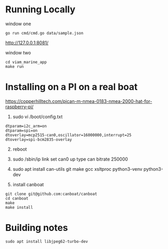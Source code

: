
Running Locally
====
window one
```
go run cmd/cmd.go data/sample.json
```
http://127.0.0.1:8081/

window two
```
cd viam_marine_app
make run
```

Installing on a PI on a real boat
====

https://copperhilltech.com/pican-m-nmea-0183-nmea-2000-hat-for-raspberry-pi/

1) sudo vi  /boot/config.txt
```
dtparam=i2c_arm=on
dtparam=spi=on
dtoverlay=mcp2515-can0,oscillator=16000000,interrupt=25
dtoverlay=spi-bcm2835-overlay
```

2) reboot

3) sudo /sbin/ip link set can0 up type can bitrate 250000

3) sudo apt install can-utils git make gcc xsltproc python3-venv python3-dev

4) install canboat
```
git clone git@github.com:canboat/canboat
cd canboat
make
make install
```

Building notes
====
```
sudo apt install libjpeg62-turbo-dev
```
